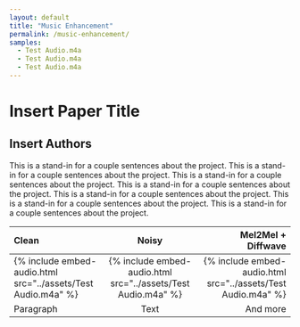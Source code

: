 ```yaml
---
layout: default
title: "Music Enhancement"
permalink: /music-enhancement/
samples:
  - Test Audio.m4a
  - Test Audio.m4a
  - Test Audio.m4a
---
```

# Insert Paper Title
## Insert Authors

This is a stand-in for a couple sentences about the project.  This is a stand-in for a couple sentences about the project.  This is a stand-in for a couple sentences about the project.  This is a stand-in for a couple sentences about the project.  This is a stand-in for a couple sentences about the project.  This is a stand-in for a couple sentences about the project.  This is a stand-in for a couple sentences about the project.  

| Clean       | Noisy       | Mel2Mel + Diffwave     |
| :---        |    :----:   |          ---:          |
| {% include embed-audio.html src="../assets/Test Audio.m4a" %}      | {% include embed-audio.html src="../assets/Test Audio.m4a" %}       | {% include embed-audio.html src="../assets/Test Audio.m4a" %}            |
| Paragraph   | Text        | And more               |
